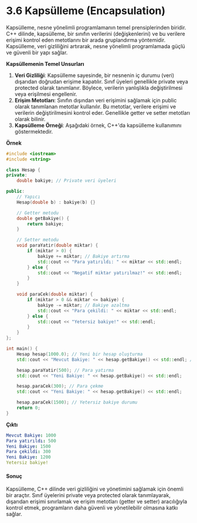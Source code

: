 # 3.6 Kapsülleme (Encapsulation)

####

Kapsülleme, nesne yönelimli programlamanın temel prensiplerinden biridir. C++ dilinde, kapsülleme, bir sınıfın verilerini (değişkenlerini) ve bu verilere erişimi kontrol eden metotlarını bir arada gruplandırma yöntemidir. Kapsülleme, veri gizliliğini artırarak, nesne yönelimli programlamada güçlü ve güvenli bir yapı sağlar.

**Kapsüllemenin Temel Unsurları**

1. **Veri Gizliliği**: Kapsülleme sayesinde, bir nesnenin iç durumu (veri) dışarıdan doğrudan erişime kapatılır. Sınıf üyeleri genellikle private veya protected olarak tanımlanır. Böylece, verilerin yanlışlıkla değiştirilmesi veya erişilmesi engellenir.
2. **Erişim Metotları**: Sınıfın dışından veri erişimini sağlamak için public olarak tanımlanan metotlar kullanılır. Bu metotlar, verilere erişimi ve verilerin değiştirilmesini kontrol eder. Genellikle getter ve setter metotları olarak bilinir.
3. **Kapsülleme Örneği**: Aşağıdaki örnek, C++'da kapsülleme kullanımını göstermektedir.

**Örnek**

```cpp
#include <iostream>
#include <string>

class Hesap {
private:
    double bakiye; // Private veri üyeleri

public:
    // Yapıcı
    Hesap(double b) : bakiye(b) {}

    // Getter metodu
    double getBakiye() {
        return bakiye;
    }

    // Setter metodu
    void paraYatir(double miktar) {
        if (miktar > 0) {
            bakiye += miktar; // Bakiye artırma
            std::cout << "Para yatırıldı: " << miktar << std::endl;
        } else {
            std::cout << "Negatif miktar yatırılmaz!" << std::endl;
        }
    }

    void paraCek(double miktar) {
        if (miktar > 0 && miktar <= bakiye) {
            bakiye -= miktar; // Bakiye azaltma
            std::cout << "Para çekildi: " << miktar << std::endl;
        } else {
            std::cout << "Yetersiz bakiye!" << std::endl;
        }
    }
};

int main() {
    Hesap hesap(1000.0); // Yeni bir hesap oluşturma
    std::cout << "Mevcut Bakiye: " << hesap.getBakiye() << std::endl; // Bakiye kontrolü

    hesap.paraYatir(500); // Para yatırma
    std::cout << "Yeni Bakiye: " << hesap.getBakiye() << std::endl;

    hesap.paraCek(300); // Para çekme
    std::cout << "Yeni Bakiye: " << hesap.getBakiye() << std::endl;

    hesap.paraCek(1500); // Yetersiz bakiye durumu
    return 0;
}
```

**Çıktı**

```yaml
Mevcut Bakiye: 1000
Para yatırıldı: 500
Yeni Bakiye: 1500
Para çekildi: 300
Yeni Bakiye: 1200
Yetersiz bakiye!
```

#### Sonuç

Kapsülleme, C++ dilinde veri gizliliğini ve yönetimini sağlamak için önemli bir araçtır. Sınıf üyelerini private veya protected olarak tanımlayarak, dışarıdan erişimi sınırlamak ve erişim metotları (getter ve setter) aracılığıyla kontrol etmek, programların daha güvenli ve yönetilebilir olmasına katkı sağlar.&#x20;

